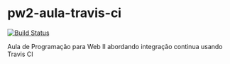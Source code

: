 # pw2-aula-travis-ci

[![Build Status](https://travis-ci.org/natansevero/pw2-aula-travis-ci.svg?branch=master)](https://travis-ci.org/natansevero/pw2-aula-travis-ci)

Aula de Programação para Web II abordando integração continua usando Travis CI